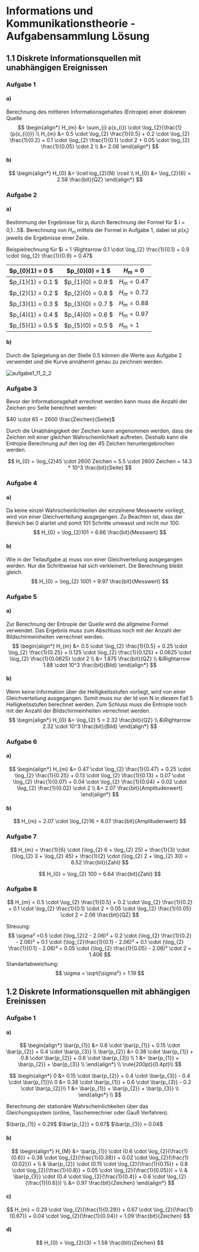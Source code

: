 # Informations und Kommunikationstheorie - Aufgabensammlung Lösung



## 1.1 Diskrete Informationsquellen mit unabhängigen Ereignissen

### Aufgabe 1

#### a) 

Berechnung des mittleren Informationsgehaltes (Entropie) einer diskreten Quelle
$$
\begin{align*}
H_{m} &= \sum_{i} p(x_{i}) \cdot \log_{2}{\frac{1}{p(x_{i})}} \\
H_{m} &= 0.5 \cdot \log_{2} \frac{1}{0.5} + 0.2 \cdot \log_{2} \frac{1}{0.2} + 0.1 \cdot \log_{2} \frac{1}{0.1} \cdot 2 + 0.05 \cdot \log_{2} \frac{1}{0.05} \cdot 2 \\
&= 2.06
\end{align*}
$$

#### b)

$$
\begin{align*}
H_{0} &= \lceil log_{2}{N} \rceil \\
H_{0} &= \log_{2}{6} = 2.58 \frac{bit}{QZ}
\end{align*}
$$

### Aufgabe 2

#### a)

Bestimmung der Ergebnisse für $p_{i}$ durch Berechnung der Formel für $ i = 0,1...5$. Berechnung von $H_{m}$ mittels der Formel in Aufgabe 1, dabei ist $p(x_{i})$ jeweils die Ergebnisse einer Zeile.

Beispielrechnung für $i = 1 \Rightarrow 0.1 \cdot \log_{2} \frac{1}{0.1} + 0.9 \cdot \log_{2} \frac{1}{0.9} = 0.47$ 

| $p_{0}(1) = 0 $   | $p_{0}(0) = 1 $   | $H_{m} = 0$    |
| :---------------- | ----------------- | -------------- |
| $p_{1}(1) = 0.1 $ | $p_{1}(0) = 0.9 $ | $H_{m} = 0.47$ |
| $p_{2}(1) = 0.2 $ | $p_{2}(0) = 0.8 $ | $H_{m} = 0.72$ |
| $p_{3}(1) = 0.3 $ | $p_{3}(0) = 0.7 $ | $H_{m} = 0.88$ |
| $p_{4}(1) = 0.4 $ | $p_{4}(0) = 0.6 $ | $H_{m} = 0.97$ |
| $p_{5}(1) = 0.5 $ | $p_{5}(0) = 0.5 $ | $H_{m} = 1$    |

#### b)

Durch die Spiegelung an der Stelle 0.5 können die Werte aus Aufgabe 2 verwendet und die Kurve annähernt genau zu zeichnen werden. 

![aufgabe1_11_2_2](aufgabe1_11_2_2.png)



### Aufgabe 3

Bevor der Informationsgehalt errechnet werden kann muss die Anzahl der Zeichen pro Seite berechnet werden: 

$40 \cdot 65 = 2600 \frac{Zeichen}{Seite}$

Durch die Unabhängigkeit der Zeichen kann angenommen werden, dass die Zeichen mit einer gleichen Wahrscheinlichkeit auftreten. Deshalb kann die Entropie Berechnung auf den log der 45 Zeichen heruntergebrochen werden.  

$$
H_{0} = \log_{2}45 \cdot 2600 Zeichen = 5.5 \cdot 2600 Zeichen = 14.3 * 10^3 \frac{bit}{Seite}
$$

### Aufgabe 4

#### a)

Da keine einzel Wahrscheinlichkeiten der einzelnene Messwerte vorliegt, wird von einer Gleichverteilung ausgegangen. Zu Beachten ist, dass der Bereich bei 0 atartet und somit 101 Schritte umwasst und nicht nur 100. 
$$
H_{0} = \log_{2}101 = 6.66 \frac{bit}{Messwert}
$$
#### b)

Wie in der Teilaufgabe a) muss von einer Gleichverteilung ausgegangen werden. Nur die Schrittweise hat sich verkleinert. Die Berechnung bleibt gleich.
$$
H_{0} = \log_{2} 1001 = 9.97 \frac{bit}{Messwert}
$$

### Aufgabe 5

#### a)

Zur Berechnung der Entropie der Quelle wird die allgmeine Formel verwendet. Das Ergebnis muss zum Abschluss noch mit der Anzahl der Bildschirmeinheiten verrechnet werden.
$$
\begin{align*}
H_{m} &= 0.5 \cdot \log_{2} \frac{1}{0.5} + 0.25 \cdot \log_{2} \frac{1}{0.25} + 0.125 \cdot \log_{2} \frac{1}{0.125} + 0.0625 \cdot \log_{2} \frac{1}{0.0625} \cdot 2 \\
&= 1.875 \frac{bit}{QZ} \\ 
&\Rightarrow 1.88 \cdot 10^3 \frac{bit}{Bild}
\end{align*}
$$

#### b)

Wenn keine Information über die Helligkeitsstufen vorliegt, wird von einer Gleichverteilung ausgegangen. Somit muss nur der ld von N in diesem Fall 5 Helligkeitsstufen berechnet werden. Zum Schluss muss die Entropie noch mit der Anzahl der Bildschirmeinheiten verrechnet werden. 
$$
\begin{align*}
H_{0} &= \log_{2} 5 = 2.32 \frac{bit}{QZ} \\
&\Rightarrow 2.32 \cdot 10^3 \frac{bit}{Bild}
\end{align*}
$$

### Aufgabe 6

#### a)

$$
\begin{align*}
H_{m} &= 0.47 \cdot \log_{2} \frac{1}{0.47} + 0.25 \cdot \log_{2} \frac{1}{0.25} + 0.13 \cdot \log_{2} \frac{1}{0.13} + 0.07 \cdot \log_{2} \frac{1}{0.07} + 0.04 \cdot \log_{2} \frac{1}{0.04} + 0.02 \cdot \log_{2} \frac{1}{0.02} \cdot 2 \\
&= 2.07 \frac{bit}{Amplitudenwert}
\end{align*}
$$

#### b)

$$
H_{m} = 2.07 \cdot \log_{2}16 = 6.07 \frac{bit}{Amplitudenwert}
$$

### Aufgabe 7

$$
H_{m} = \frac{1}{6} \cdot (\log_{2} 6 + \log_{2} 25) + \frac{1}{3} \cdot (\log_{2} 3 + \log_{2} 45) + \frac{1}{2} \cdot (\log_{2} 2 + \log_{2} 30) = 6.52 \frac{bit}{Zahl}
$$

$$
H_{0} = \log_{2} 100 = 6.64 \frac{bit}{Zahl}
$$

### Aufgabe 8

$$
H_{m} = 0.5 \cdot \log_{2} \frac{1}{0.5} + 0.2 \cdot \log_{2} \frac{1}{0.2} + 0.1 \cdot \log_{2} \frac{1}{0.1} \cdot 2 + 0.05 \cdot \log_{2} \frac{1}{0.05} \cdot 2 = 2.06 \frac{bit}{QZ}
$$

Streuung:
$$
\sigma² =0.5 \cdot (\log_{2}2 - 2.06)² + 0.2 \cdot (\log_{2} \frac{1}{0.2} - 2.06)² + 0.1 \cdot (\log_{2}\frac{1}{0.1} - 2.06)² + 0.1 \cdot (\log_{2} \frac{1}{0.1} - 2.06)² + 0.05 \cdot (\log_{2} \frac{1}{0.05} - 2.06)² \cdot 2 = 1.406
$$
Standartabweichung:
$$
\sigma = \sqrt{\sigma²} = 1.19
$$




## 1.2 Diskrete Informationsquellen mit abhängigen Ereinissen

### Aufgabe 1

#### a)

$$
\begin{align*}
\bar{p_{1}} &= 0.6 \cdot \bar{p_{1}} + 0.15 \cdot \bar{p_{2}} + 0.4 \cdot \bar{p_{3}} \\
\bar{p_{2}} &= 0.38 \cdot \bar{p_{1}} + 0.8 \cdot \bar{p_{2}} + 0.6 \cdot \bar{p_{3}} \\
1 &= \bar{p_{1}} + \bar{p_{2}} + \bar{p_{3}} \\
\end{align*} \\
\rule{200pt}{0.4pt}\\
$$

$$
\begin{align*}
0 &= 0.15 \cdot \bar{p_{2}} + 0.4 \cdot \bar{p_{3}} - 0.4 \cdot \bar{p_{1}}\\
0 &= 0.38 \cdot \bar{p_{1}} +  0.6 \cdot \bar{p_{3}} - 0.2 \cdot \bar{p_{2}}\\
1 &= \bar{p_{1}} + \bar{p_{2}} + \bar{p_{3}} \\
\end{align*} \\
$$

Berechnung der stationäre Wahrscheinlichkeiten über das Gleichungssystem (online, Taschenrechner oder Gauß Verfahren).

$\bar{p_{1}} = 0.29$ 	$\bar{p_{2}} = 0.67$ 	$\bar{p_{3}} = 0.04$

#### b)

$$
\begin{align*}
H_{M} &= \bar{p_{1}} \cdot (0.6 \cdot \log_{2}{\frac{1}{0.6}} + 0.38 \cdot \log_{2}{\frac{1}{0.38}} + 0.02 \cdot \log_{2}{\frac{1}{0.02}}) + \\
& \bar{p_{2}} \cdot (0.15 \cdot \log_{2}{\frac{1}{0.15}} + 0.8 \cdot \log_{2}{\frac{1}{0.8}} + 0.05 \cdot \log_{2}{\frac{1}{0.05}}) + \\
& \bar{p_{3}} \cdot (0.4 \cdot \log_{2}{\frac{1}{0.4}} + 0.6 \cdot \log_{2}{\frac{1}{0.6}}) \\
&= 0.97 \frac{bit}{Zeichen}
\end{align*}
$$

#### c)

$$
H_{m} = 0.29 \cdot \log_{2}{\frac{1}{0.29}} + 0.67 \cdot \log_{2}{\frac{1}{0.67}} + 0.04 \cdot \log_{2}{\frac{1}{0.04}} = 1.09 \frac{bit}{Zeichen}
$$

#### d)

$$
H_{0} = \log_{2}{3} = 1.58 \frac{bit}{Zeichen}
$$

